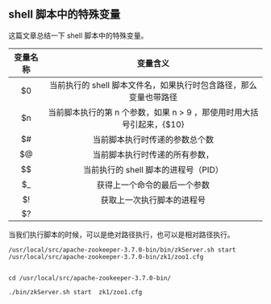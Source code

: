 ## shell 脚本中的特殊变量

这篇文章总结一下 shell 脚本中的特殊变量。



| 变量名称 |                           变量含义                           |
| :------: | :----------------------------------------------------------: |
|    $0    | 当前执行的 shell 脚本文件名，如果执行时包含路径，那么变量也带路径 |
|    $n    | 当前脚本执行的第 n 个参数，如果 n > 9 ，那使用时用大括号引起来，{$10} |
|    $#    |              当前脚本执行时传递的参数总个数              |
|    $@    |                      当前脚本执行时传递的所有参数，                                        |
|    $$    |              当前执行的 shell 脚本的进程号（PID）               |
|    $_    |                 获得上一个命令的最后一个参数                 |
|    $!    |                  获取上一次执行脚本的进程号                  |
|    $?    |                                                              |



















当我们执行脚本的时候，可以是绝对路径执行，也可以是相对路径执行。

```shell
/usr/local/src/apache-zookeeper-3.7.0-bin/bin/zkServer.sh start /usr/local/src/apache-zookeeper-3.7.0-bin/zk1/zoo1.cfg


cd /usr/local/src/apache-zookeeper-3.7.0-bin/

./bin/zkServer.sh start  zk1/zoo1.cfg 



```





